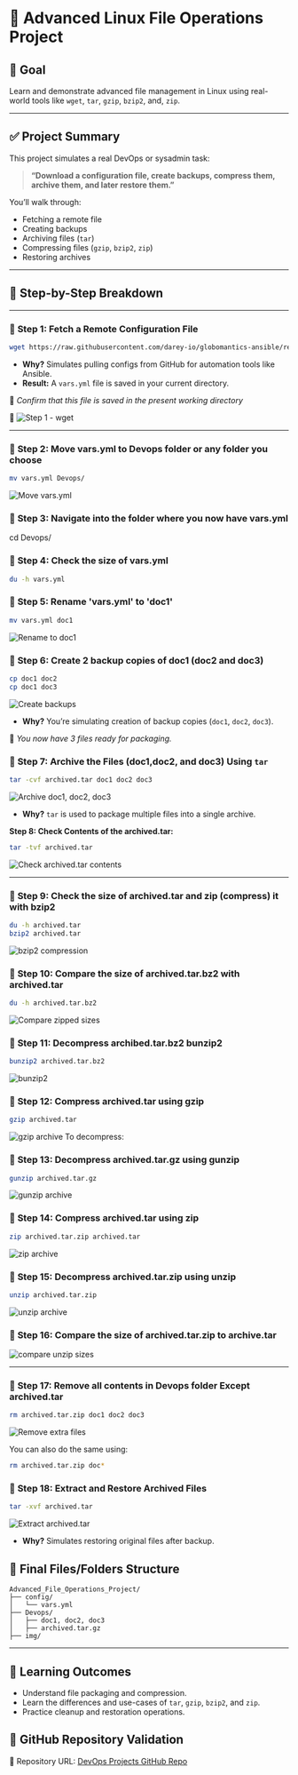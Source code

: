 # 📁 **Advanced Linux File Operations Project**

## 🎯 **Goal**

Learn and demonstrate advanced file management in Linux using real-world tools like `wget`, `tar`, `gzip`, `bzip2`, and, `zip`.

---

## ✅ **Project Summary**

This project simulates a real DevOps or sysadmin task:

> **“Download a configuration file, create backups, compress them, archive them, and later restore them.”**

You’ll walk through:

* Fetching a remote file
* Creating backups
* Archiving files (`tar`)
* Compressing files (`gzip`, `bzip2`, `zip`)
* Restoring archives

---

## 🧩 **Step-by-Step Breakdown**

---

### 🔹 **Step 1: Fetch a Remote Configuration File**

```bash
wget https://raw.githubusercontent.com/darey-io/globomantics-ansible/refs/heads/master/group_vars/all/vars.yml
```

* **Why?** Simulates pulling configs from GitHub for automation tools like Ansible.
* **Result:** A `vars.yml` file is saved in your current directory.

📁 *Confirm that this file is saved in the present working directory*

📸 ![Step 1 - wget](img/1.wget.png)

---

### 🔹 **Step 2: Move vars.yml to Devops folder or any folder you choose**

```bash
mv vars.yml Devops/
```
![Move vars.yml](img/2.Movevar-ymltoDevopsFolder.png)

### 🔹 **Step 3: Navigate into the folder where you now have vars.yml**

cd Devops/

### 🔹 **Step 4: Check the size of vars.yml**

```bash
du -h vars.yml 
```
### 🔹 **Step 5: Rename 'vars.yml' to 'doc1'**

```bash
mv vars.yml doc1
```
![Rename to doc1](img/3.RenameYMLFiletodoc1.png)

### 🔹 **Step 6: Create 2 backup copies of doc1 (doc2 and doc3)**

```bash
cp doc1 doc2
cp doc1 doc3
```
![Create backups](img/4.create2backupdoc1.png)


* **Why?** You’re simulating creation of backup copies (`doc1`, `doc2`, `doc3`).

📁 *You now have 3 files ready for packaging.*


### 🔹 **Step 7: Archive the Files (doc1,doc2, and doc3) Using `tar`**

```bash
tar -cvf archived.tar doc1 doc2 doc3
```
![Archive doc1, doc2, doc3](img/5.ArchiveDoc1Doc2Doc3.png)

* **Why?** `tar` is used to package multiple files into a single archive.

**Step 8: Check Contents of the archived.tar:**

```bash
tar -tvf archived.tar
```
![Check archived.tar contents](img/6.checkarchivecontent.png)

---
### 🔹 **Step 9: Check the size of archived.tar and zip (compress) it with bzip2**

```bash
du -h archived.tar 
bzip2 archived.tar
```
![bzip2 compression](img/7.bZiparchived.png)

### 🔹 **Step 10: Compare the size of archived.tar.bz2 with archived.tar**

```bash
du -h archived.tar.bz2
```
![Compare zipped sizes](img/8.CheckZippedsize.png)

### 🔹 **Step 11: Decompress archibed.tar.bz2 bunzip2**

```bash
bunzip2 archived.tar.bz2
```
![bunzip2](img/9.bUnzippedarchived.png)

### 🔹 **Step 12: Compress archived.tar using gzip**

```bash
gzip archived.tar
```
![gzip archive](img/10.gziparchive.png)
To decompress:

### 🔹 **Step 13: Decompress archived.tar.gz using gunzip**
```bash
gunzip archived.tar.gz
```

![gunzip archive](img/11.gunziparchive.png)


### 🔹 **Step 14: Compress archived.tar using zip**


```bash
zip archived.tar.zip archived.tar
```
![zip archive](img/12.zipArchive.png)


### 🔹 **Step 15: Decompress archived.tar.zip using unzip**

```bash
unzip archived.tar.zip
```
![unzip archive](img/13.unziparchive.png)

### 🔹 **Step 16: Compare the size of archived.tar.zip to archive.tar**
![compare unzip sizes](img/14.compareunziparchivesize.png)

---

### 🔹 **Step 17: Remove all contents in Devops folder Except archived.tar**

```bash
rm archived.tar.zip doc1 doc2 doc3
```
![Remove extra files](img/15.removeOtherthingFromDevopsFolder.png)

You can also do the same using:
```bash
rm archived.tar.zip doc*
```

### 🔹 **Step 18: Extract and Restore Archived Files**
```bash
tar -xvf archived.tar
```
![Extract archived.tar](img/16.ExtractArchived-tar.png)

* **Why?** Simulates restoring original files after backup.


## 🧾 **Final Files/Folders Structure**

```
Advanced_File_Operations_Project/
├── config/
│   └── vars.yml
├── Devops/
│   ├── doc1, doc2, doc3
│   ├── archived.tar.gz
├── img/
```

---

## 🧠 **Learning Outcomes**

* Understand file packaging and compression.
* Learn the differences and use-cases of `tar`, `gzip`, `bzip2`, and `zip`.
* Practice cleanup and restoration operations.

## 📁 GitHub Repository Validation

🔗 Repository URL: [DevOps Projects GitHub Repo](https://github.com/Oluwaseunoa/DevOps-Projects/tree/main/00.Personal%20Projects/Advanced%20File%20Operation)
